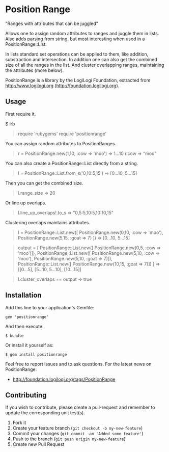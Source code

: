 # Position Range
  "Ranges with attributes that can be juggled"

Allows one to assign random attributes to ranges and juggle them in
lists. Also adds parsing from string, but most interesting when used in
a PositionRange::List.

In lists standard set operations can be applied to them, like
addition, substraction and intersection. In addition one can also get the
combined size of all the ranges in the list. And cluster overlapping
ranges, maintaining the attributes (more below).

PositionRange is a library by the LogiLogi Foundation, extracted from
http://www.logilogi.org (http://foundation.logilogi.org).

## Usage

First require it.

  $ irb

  > require 'rubygems'
  > require 'positionrange'

You can assign random attributes to PositionRanges.

  > r = PositionRange.new(1,10, :cow => 'moo')
  => 1...10
  > r.cow
  => "moo"

You can also create a PositionRange::List directly from a string.

  > l = PositionRange::List.from_s('0,10:5,15')
  => [0...10, 5...15]

Then you can get the combined size.

  > l.range_size 
  => 20

Or line up overlaps.

  > l.line_up_overlaps!.to_s 
  => "0,5:5,10:5,10:10,15"

Clustering overlaps maintains attributes.

  > l = PositionRange::List.new([
              PositionRange.new(0,10, :cow => 'moo'),
              PositionRange.new(5,15, :goat => 7)
            ])
  => [0...10, 5...15]

  > output = [
        PositionRange::List.new([
            PositionRange.new(0,5, :cow => 'moo')]),
        PositionRange::List.new([
            PositionRange.new(5,10, :cow => 'moo'),
            PositionRange.new(5,10, :goat => 7)]),
        PositionRange::List.new([
            PositionRange.new(10,15, :goat => 7)])
      ]
  => [[0...5], [5...10, 5...10], [10...15]]
 
  > l.cluster_overlaps == output
  => true

## Installation

Add this line to your application's Gemfile:

    gem 'positionrange'

And then execute:

    $ bundle

Or install it yourself as:

    $ gem install positionrange

Feel free to report issues and to ask questions. For the latest news on
PositionRange:

* http://foundation.logilogi.org/tags/PositionRange

## Contributing

If you wish to contribute, please create a pull-request and remember to update
the corresponding unit test(s).

1. Fork it
2. Create your feature branch (`git checkout -b my-new-feature`)
3. Commit your changes (`git commit -am 'Added some feature'`)
4. Push to the branch (`git push origin my-new-feature`)
5. Create new Pull Request
